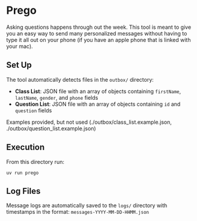 # Prego

Asking questions happens through out the week. This tool is meant to give you an easy way to send many personalized messages without having to type it all out on your phone (if you have an apple phone that is linked with your mac).

## Set Up

The tool automatically detects files in the `outbox/` directory:

- **Class List**: JSON file with an array of objects containing `firstName`, `lastName`, `gender`, and `phone` fields
- **Question List**: JSON file with an array of objects containing `id` and `question` fields

Examples provided, but not used (./outbox/class_list.example.json, ./outbox/question_list.example.json)

## Execution

From this directory run:

```commandLine
uv run prego
```

## Log Files

Message logs are automatically saved to the `logs/` directory with timestamps in the format:
`messages-YYYY-MM-DD-HHMM.json`
